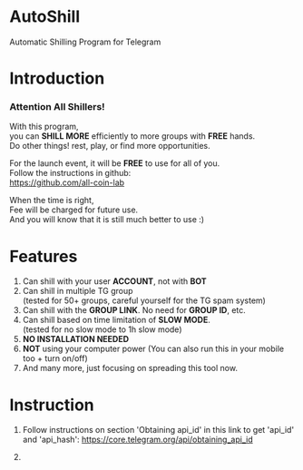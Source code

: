 # AutoShill

Automatic Shilling Program for Telegram

# Introduction

### Attention All Shillers!  
  
With this program,  
you can **SHILL MORE** efficiently to more groups with **FREE** hands.  
Do other things! rest, play, or find more opportunities.  

For the launch event,
it will be **FREE** to use for all of you.  
Follow the instructions in github:  
https://github.com/all-coin-lab

When the time is right,  
Fee will be charged for future use.  
And you will know that it is still much better to use :)  

# Features
1. Can shill with your user **ACCOUNT**, not with **BOT**  
2. Can shill in multiple TG group  
(tested for 50+ groups, careful yourself for the TG spam system)  
3. Can shill with the **GROUP LINK**. No need for **GROUP ID**, etc.  
4. Can shill based on time limitation of **SLOW MODE**.  
(tested for no slow mode to 1h slow mode)  
5. **NO INSTALLATION NEEDED**
6. **NOT** using your computer power
(You can also run this in your mobile too + turn on/off)
8. And many more, just focusing on spreading this tool now.  

# Instruction

1. Follow instructions on section 'Obtaining api_id' in this link to get 'api_id' and 'api_hash':
https://core.telegram.org/api/obtaining_api_id

2. 

